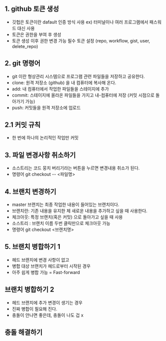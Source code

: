 ## 1. github 토큰 생성
  - 깃헙은 토큰이란 dafault 인증 방식 사용 ex) 터미널이나 여러 프로그램에서 패스워드 대신 사용
 - 토큰은 권한을 부여 후 생성
 - 토큰 생성 이후 권한 변경 가능
    필수 토큰 설정
        (repo,
        workflow,
        gist,
        user,
        delete_repo)
        
## 2. git 명령어
- git 이란 형상관리 시스템으로 프로그램 관련 파일들을 저장하고 공유한다.
- clone: 원격 저장소 (github) 을 내 컴퓨터에 복사해 온다.
- add: 내 컴퓨터에서 작업한 파일들을 스테이지에 추가
- commit: 스테이지에 올라온 파일들을 가지고 내-컴퓨터에 저장 (커밋 시점으로 돌아가기 가능)
- push: 커밋들을 원격 저장소에 업로드

## 2.1 커밋 규칙
- 한 번에 하나의 논리적인 작업만 커밋

## 3. 파일 변경사항 취소하기
- 소스트리는 코드 뭉치 버리기라는 버튼을 누르면 변경내용 취소가 된다.
- 명령어 git checkout -- <파일명> 

##  4. 브랜치 변경하기
- master 브랜치는 최종 작업한 내용이 들어있는 브랜치이다.
- 브랜치란: 기존 내용을 유지한 체 새로운 내용을 추가하고 싶을 때 사용한다.
- 체크아웃: 특정 브랜치(혹은 커밋) 으로 돌아가고 싶을 때 사용 
- 소스트리 : 브랜치 이름 두번 클릭만으로 체크아웃 가능
- 명령어 git checkout <브랜치명>

## 5. 브랜치 병합하기 1

- 헤드 브랜치에 변경 사항이 없고
- 병합 대상 브랜치가 헤드로부터 시작된 경우
- 아주 쉽게 병합 가능 = Fast-forward

## 브랜치 병합하기 2
- 헤드 브랜치에 추가 변경이 생기는 경우
- 진짜 병합이 필요해 진다.
- 충돌이 안나면 좋은데, 충돌이 나도 겁 x

## 충돌 해결하기
